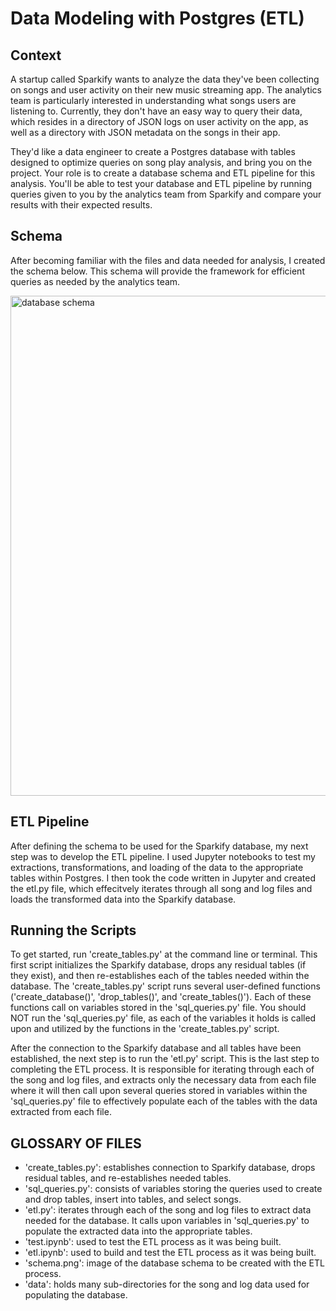 # Data Modeling with Postgres (ETL)

## Context

A startup called Sparkify wants to analyze the data they've been collecting on songs and user activity on their new music streaming app. The analytics team is particularly interested in understanding what songs users are listening to. Currently, they don't have an easy way to query their data, which resides in a directory of JSON logs on user activity on the app, as well as a directory with JSON metadata on the songs in their app.

They'd like a data engineer to create a Postgres database with tables designed to optimize queries on song play analysis, and bring you on the project. Your role is to create a database schema and ETL pipeline for this analysis. You'll be able to test your database and ETL pipeline by running queries given to you by the analytics team from Sparkify and compare your results with their expected results.

## Schema

After becoming familiar with the files and data needed for analysis, I created the schema below. This schema will provide the framework for efficient queries as needed by the analytics team. 

<img src="schema.png" alt="database schema" width="800"/>


## ETL Pipeline

After defining the schema to be used for the Sparkify database, my next step was to develop the ETL pipeline. I used Jupyter notebooks to test my extractions, transformations, and loading of the data to the appropriate tables within Postgres. I then took the code written in Jupyter and created the etl.py file, which effecitvely iterates through all song and log files and loads the transformed data into the Sparkify database. 

## Running the Scripts

To get started, run 'create_tables.py' at the command line or terminal. This first script initializes the Sparkify database, drops any residual tables (if they exist), and then re-establishes each of the tables needed within the database. The 'create_tables.py' script runs several user-defined functions ('create_database()', 'drop_tables()', and 'create_tables()'). Each of these functions call on variables stored in the 'sql_queries.py' file. You should NOT run the 'sql_queries.py' file, as each of the variables it holds is called upon and utilized by the functions in the 'create_tables.py' script. 

After the connection to the Sparkify database and all tables have been established, the next step is to run the 'etl.py' script. This is the last step to completing the ETL process. It is responsible for iterating through each of the song and log files, and extracts only the necessary data from each file where it will then call upon several queries stored in variables within the 'sql_queries.py' file to effectively populate each of the tables with the data extracted from each file.

## GLOSSARY OF FILES
    
- 'create_tables.py': establishes connection to Sparkify database, drops residual tables, and re-establishes needed tables. 
- 'sql_queries.py': consists of variables storing the queries used to create and drop tables, insert into tables, and select        songs.
- 'etl.py': iterates through each of the song and log files to extract data needed for the database. It calls upon variables in      'sql_queries.py' to populate the extracted data into the appropriate tables.
- 'test.ipynb': used to test the ETL process as it was being built.
- 'etl.ipynb': used to build and test the ETL process as it was being built.
- 'schema.png': image of the database schema to be created with the ETL process.
- 'data': holds many sub-directories for the song and log data used for populating the database. 
